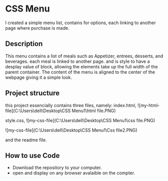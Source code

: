 # CSS Menu
I created a simple menu list, contains for options, each linking to another page where purchase is made. 

## Description
This menu contains a list of meals such as Appetizer, entrees, desserts, and beverages. each meal is linked to another page. and is style to have a desplay value of block, allowing the elements take up the full width of the parent container. The content of the menu is aligned to the center of the webpage giving it a simple look. 

## Project structure 
this project essencially contains three files, namely: 
index.html, ![my-html-file](C:\Users\dell\Desktop\CSS Menu1\html file.PNG)

style.css, ![my-css-file](C:\Users\dell\Desktop\CSS Menu1\css file.PNG) 

![my-css-file](C:\Users\dell\Desktop\CSS Menu1\Css file2.PNG)

 and the readme file.

## How to use Code
- Download the repository to your computer.
- open and display on any browser avalaible on the compter. 
